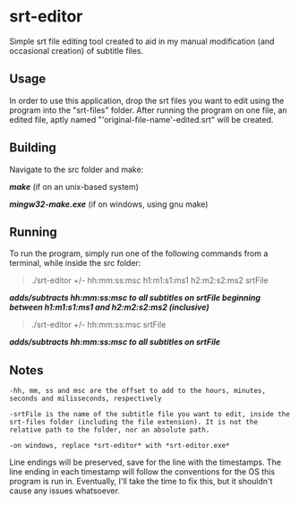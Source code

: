 # srt-editor


Simple srt file editing tool created to aid in my manual modification (and occasional creation) of subtitle files.


## Usage
In order to use this application, drop the srt files you want to edit using the program into the "srt-files" folder.
After running the program on one file, an edited file, aptly named "'original-file-name'-edited.srt" will be created.

## Building
Navigate to the src folder and make:

***make*** (if on an unix-based system)

***mingw32-make.exe*** (if on windows, using gnu make)

## Running
To run the program, simply run one of the following commands from a terminal, while inside the src folder:

>./srt-editor +/- hh:mm:ss:msc h1:m1:s1:ms1 h2:m2:s2:ms2 srtFile

***adds/subtracts hh:mm:ss:msc to all subtitles on srtFile beginning between h1:m1:s1:ms1 and h2:m2:s2:ms2 (inclusive)***

>./srt-editor +/- hh:mm:ss:msc srtFile

***adds/subtracts hh:mm:ss:msc to all subtitles on srtFile***


## Notes
	-hh, mm, ss and msc are the offset to add to the hours, minutes, seconds and milisseconds, respectively

	-srtFile is the name of the subtitle file you want to edit, inside the srt-files folder (including the file extension). It is not the relative path to the folder, nor an absolute path.

	-on windows, replace *srt-editor* with *srt-editor.exe*

Line endings will be preserved, save for the line with the timestamps. The line ending in each timestamp will follow the conventions for the OS this program is run in.
Eventually, I'll take the time to fix this, but it shouldn't cause any issues whatsoever.
